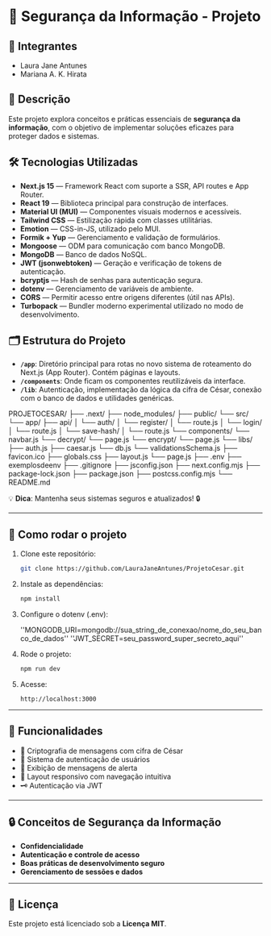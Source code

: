 # 🚀 Segurança da Informação - Projeto

## 👤 Integrantes

- Laura Jane Antunes
- Mariana A. K. Hirata

## 📖 Descrição

Este projeto explora conceitos e práticas essenciais de **segurança da informação**, com o objetivo de implementar soluções eficazes para proteger dados e sistemas.

## 🛠️ Tecnologias Utilizadas

- **Next.js 15** — Framework React com suporte a SSR, API routes e App Router.  
- **React 19** — Biblioteca principal para construção de interfaces.  
- **Material UI (MUI)** — Componentes visuais modernos e acessíveis.  
- **Tailwind CSS** — Estilização rápida com classes utilitárias.  
- **Emotion** — CSS-in-JS, utilizado pelo MUI.  
- **Formik + Yup** — Gerenciamento e validação de formulários.  
- **Mongoose** — ODM para comunicação com banco MongoDB.  
- **MongoDB** — Banco de dados NoSQL.  
- **JWT (jsonwebtoken)** — Geração e verificação de tokens de autenticação.  
- **bcryptjs** — Hash de senhas para autenticação segura.  
- **dotenv** — Gerenciamento de variáveis de ambiente.  
- **CORS** — Permitir acesso entre origens diferentes (útil nas APIs).  
- **Turbopack** — Bundler moderno experimental utilizado no modo de desenvolvimento.

## 🗂️ Estrutura do Projeto

- **`/app`**: Diretório principal para rotas no novo sistema de roteamento do Next.js (App Router). Contém páginas e layouts.
- **`/components`**: Onde ficam os componentes reutilizáveis da interface.
- **`/lib`**: Autenticação, implementação da lógica da cifra de César, conexão com o banco de dados e utilidades genéricas.

PROJETOCESAR/
├── .next/
├── node_modules/
├── public/
└── src/
    └── app/
        ├── api/
        │   └── auth/
        │       └── register/
        │           └── route.js
        │   └── login/
        │           └── route.js
        │   └── save-hash/
        │       └── route.js
        └── components/
            └── navbar.js
        └── decrypt/
            └── page.js
        └── encrypt/
            └── page.js
        └── libs/
            ├── auth.js
            ├── caesar.js
            └── db.js
            └── validationsSchema.js
    ├── favicon.ico
    ├── globals.css
    ├── layout.js
    └── page.js
├── .env
├── exemplosdeenv
├── .gitignore
├── jsconfig.json
├── next.config.mjs
├── package-lock.json
├── package.json
├── postcss.config.mjs
└── README.md

💡 **Dica**: Mantenha seus sistemas seguros e atualizados! 🔒

---

## 🚧 Como rodar o projeto

1. Clone este repositório:

   ```bash
   git clone https://github.com/LauraJaneAntunes/ProjetoCesar.git
   ```
2. Instale as dependências:

   ```bash
   npm install
   ```
3. Configure o dotenv (.env):

    ''MONGODB_URI=mongodb://sua_string_de_conexao/nome_do_seu_banco_de_dados''
    ''JWT_SECRET=seu_password_super_secreto_aqui''

4. Rode o projeto:

   ```bash
   npm run dev
   ```
5. Acesse:

   ```
   http://localhost:3000
   ```

---

## 🎯 Funcionalidades

- 🔐 Criptografia de mensagens com cifra de César
- 🔑 Sistema de autenticação de usuários
- 📢 Exibição de mensagens de alerta
- 🧩 Layout responsivo com navegação intuitiva
- 🗝 Autenticação via JWT

---

## 🔒 Conceitos de Segurança da Informação

- **Confidencialidade**
- **Autenticação e controle de acesso**
- **Boas práticas de desenvolvimento seguro**
- **Gerenciamento de sessões e dados**

---

## 📄 Licença

Este projeto está licenciado sob a **Licença MIT**.
